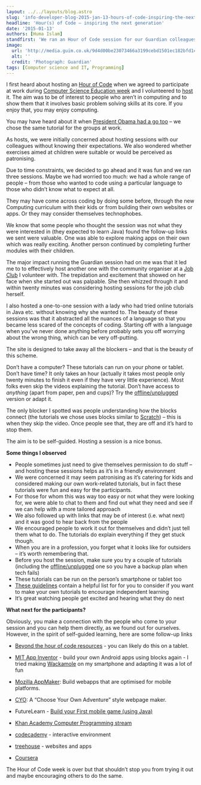```yaml
---
layout: ../../layouts/blog.astro
slug: 'info-developer-blog-2015-jan-13-hours-of-code-inspiring-the-next-generation'
headline: 'Hour(s) of Code – inspiring the next generation'
date: '2015-01-13'
authors: [Huma Islam]
standfirst: 'We ran an Hour of Code session for our Guardian colleagues – here’s what we learned (and how you can help)'
image:
  url: 'http://media.guim.co.uk/9d4d00be23073466a3199cebd1501ec182bfd1c1/861_449_2047_1228/2000.jpg'
  alt: ''
  credit: 'Photograph: Guardian'
tags: [Computer science and IT, Programming]
---
```


I first heard about hosting an [Hour of Code](http://hourofcode.com/us) when we agreed to participate at work during [Computer Science Education week](http://csedweek.org/) and I volunteered to [host](http://hourofcode.com/us/resources/how-to) it. The aim was to be of interest to people who aren’t in computing and to show them that it involves basic problem solving skills at its core. If you enjoy that, you may enjoy computing.

You may have heard about it when [President Obama had a go too](http://www.forbes.com/sites/quora/2014/12/10/what-program-did-obama-write-to-kick-off-hour-of-code-2014/) – we chose the same tutorial for the groups at work.

As hosts, we were initially concerned about hosting sessions with our colleagues without knowing their expectations. We also wondered whether exercises aimed at children were suitable or would be perceived as patronising.

Due to time constraints, we decided to go ahead and it was fun and we ran three sessions. Maybe we had worried too much: we had a whole range of people – from those who wanted to code using a particular language to those who didn’t know what to expect at all.

They may have come across coding by doing some before, through the new Computing curriculum with their kids or from building their own websites or apps. Or they may consider themselves technophobes.

We know that some people who thought the session was not what they were interested in (they expected to learn Java) found the follow-up links we sent were valuable. One was able to explore making apps on their own which was really exciting. Another person continued by completing further modules with their children.

The major impact running the Guardian session had on me was that it led me to to effectively host another one with the community organiser at a [Job Club](https://bemerton.wordpress.com/2014/01/07/new-job-club/) I volunteer with. The trepidation and excitement that showed on her face when she started out was palpable. She then whizzed through it and within twenty minutes was considering hosting sessions for the job club herself.

I also hosted a one-to-one session with a lady who had tried online tutorials in Java etc. without knowing why she wanted to. The beauty of these sessions was that it abstracted all the nuances of a language so that you became less scared of the concepts of coding. Starting off with a language when you’ve never done anything before probably sets you off worrying about the wrong thing, which can be very off-putting.

The site is designed to take away all the blockers – and that is the beauty of this scheme.

Don’t have a computer? These tutorials can run on your phone or tablet. Don’t have time? It only takes an hour (actually it takes most people only twenty minutes to finish it even if they have very little experience). Most folks even skip the videos explaining the tutorial. Don’t have access to _anything_ (apart from paper, pen and cups)? Try the [offline/unplugged](http://csedweek.org/unplugged/thinkersmith) version or adapt it.

The only blocker I spotted was people understanding how the blocks connect (the tutorials we chose uses blocks similar to [Scratch](http://scratch.mit.edu/)) – this is when they skip the video. Once people see that, they are off and it’s hard to stop them.

The aim is to be self-guided. Hosting a session is a nice bonus.

**Some things I observed**

*   People sometimes just need to give themselves permission to do stuff – and hosting these sessions helps as it’s in a friendly environment
*   We were concerned it may seem patronising as it’s catering for kids and considered making our own work-related tutorials, but in fact these tutorials were fun and easy for the participants.
*   For those for whom this was way too easy or not what they were looking for, we were able to chat to them and find out what they need and see if we can help with a more tailored approach
*   We also followed up with links that may be of interest (i.e. what next) and it was good to hear back from the people
*   We encouraged people to work it out for themselves and didn’t just tell them what to do. The tutorials do explain everything if they get stuck though.
*   When you are in a profession, you forget what it looks like for outsiders – it’s worth remembering that.
*   Before you host the session, make sure you try a couple of tutorials (including the [offline/unplugged](http://csedweek.org/unplugged/thinkersmith) one so you have a backup plan when tech fails)
*   These tutorials can be run on the person’s smartphone or tablet too
*   [These guidelines](http://hourofcode.com/us/tutorial-guidelines) contain a helpful list for for you to consider if you want to make your own tutorials to encourage independent learning
*   It’s great watching people get excited and hearing what they do next

**What next for the participants?**

Obviously, you make a connection with the people who come to your session and you can help them directly, as we found out for ourselves. However, in the spirit of self-guided learning, here are some follow-up links

*   [Beyond the hour of code resources](http://code.org/learn/beyond) - you can likely do this on a tablet.
*   [MIT App Inventor](http://appinventor.mit.edu/explore/) - build your own Android apps using blocks again - I tried making [Wackamole](http://appinventor.mit.edu/explore/ai2/molemash.html) on my smartphone and adapting it was a lot of fun
*   [Mozilla AppMaker](https://apps.webmaker.org/designer): Build webapps that are optimised for mobile platforms.  
    
*   [CYO](http://danielstern.github.io/cyo/): A “Choose Your Own Adventure” style webpage maker.
*   FutureLearn - [Build your First mobile game (using Java)](https://www.futurelearn.com/courses/begin-programming)
*   [Khan Academy Computer Programming stream](https://www.khanacademy.org/computing/computer-programming)
*   [codecademy](http://www.codecademy.com/) - interactive environment
*   [treehouse](http://teamtreehouse.com/) - websites and apps
*   [Coursera](https://www.coursera.org/courses?query=computing)

The Hour of Code week is over but that shouldn’t stop you from trying it out and maybe encouraging others to do the same.
